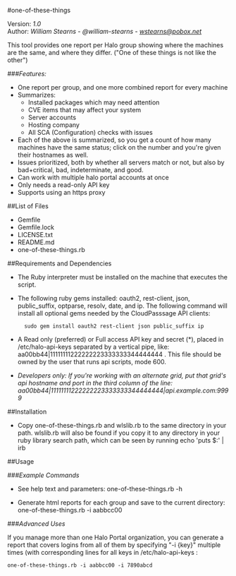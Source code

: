 #one-of-these-things

Version: *1.0*
<br />
Author: *William Stearns - @william-stearns - wstearns@pobox.net*

This tool provides one report per Halo group showing where the machines are the same, and where they differ. ("One of these things is not like the other")

###*Features:*
* One report per group, and one more combined report for every machine
* Summarizes:
    * Installed packages which may need attention
    * CVE items that may affect your system
    * Server accounts
    * Hosting company
    * All SCA (Configuration) checks with issues
* Each of the above is summarized, so you get a count of how many machines have the same status; click on the number and you're given their hostnames as well.
* Issues prioritized, both by whether all servers match or not, but also by bad+critical, bad, indeterminate, and good.
* Can work with multiple halo portal accounts at once
* Only needs a read-only API key
* Supports using an https proxy



##List of Files

* Gemfile
* Gemfile.lock
* LICENSE.txt
* README.md
* one-of-these-things.rb


##Requirements and Dependencies

* The Ruby interpreter must be installed on the machine that executes the script.
* The following ruby gems installed: oauth2, rest-client, json, public_suffix, optparse, resolv, date, and ip.  The following command will install all optional gems needed by the CloudPasssage API clients:

        sudo gem install oauth2 rest-client json public_suffix ip

* A Read only (preferred) or Full access API key and secret (*), placed in /etc/halo-api-keys separated by a vertical pipe, like: aa00bb44|11111111222222223333333344444444 . This file should be owned by the user that runs api scripts, mode 600. 
* *Developers only: If you're working with an alternate grid, put that grid's api hostname and port in the third column of the line: aa00bb44|11111111222222223333333344444444|api.example.com:9999*


##Installation 

* Copy one-of-these-things.rb and wlslib.rb to the same directory in your path. wlslib.rb will also be found if you copy it to any directory in your ruby library search path, which can be seen by running echo 'puts $:' | irb


##Usage


###*Example Commands*
* See help text and parameters:
        one-of-these-things.rb -h

* Generate html reports for each group and save to the current directory:
        one-of-these-things.rb -i aabbcc00


###*Advanced Uses*

If you manage more than one Halo Portal organization, you can generate a report that covers logins from all of them by specifying "-i {key}" multiple times (with corresponding lines for all keys in /etc/halo-api-keys :
```
one-of-these-things.rb -i aabbcc00 -i 7890abcd
```

